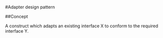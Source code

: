 ﻿#Adapter design pattern

##Concept

A construct which adapts an existing interface X to conform to the required interface Y.